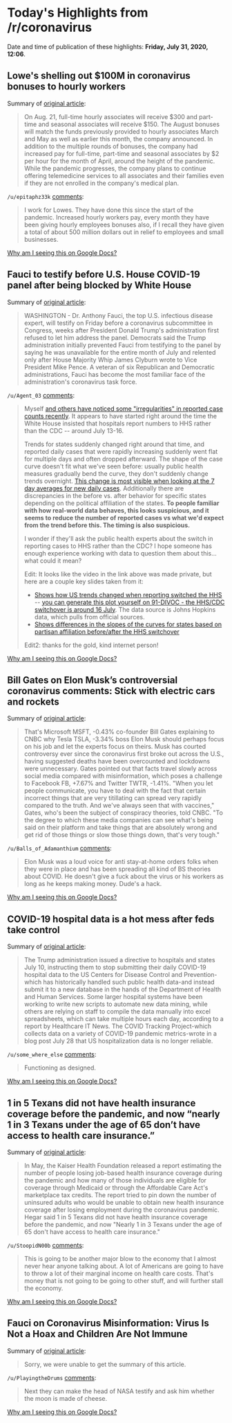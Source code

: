 # Today's Highlights from /r/coronavirus

Date and time of publication of these highlights: **Friday, July 31, 2020, 12:06**.

## Lowe's shelling out $100M in coronavirus bonuses to hourly workers

Summary of [original article](https://www.fox35orlando.com/news/lowes-shelling-out-100m-in-coronavirus-bonuses-to-hourly-workers):

> On Aug. 21, full-time hourly associates will receive $300 and part-time and seasonal associates will receive $150. The August bonuses will match the funds previously provided to hourly associates March and May as well as earlier this month, the company announced. In addition to the multiple rounds of bonuses, the company had increased pay for full-time, part-time and seasonal associates by $2 per hour for the month of April, around the height of the pandemic. While the pandemic progresses, the company plans to continue offering telemedicine services to all associates and their families even if they are not enrolled in the company's medical plan.

`/u/epitaphz33k` [comments](https://www.reddit.com/r/Coronavirus/comments/i14zg5/lowes_shelling_out_100m_in_coronavirus_bonuses_to/):

> I work for Lowes. They have done this since the start of the pandemic. Increased hourly workers pay, every month they have been giving hourly employees bonuses also, if I recall they have given a total of about 500 million dollars out in relief to employees and small businesses.

[Why am I seeing this on Google Docs?](https://docs.google.com/document/d/1Dc6We63vOXIZsc0op-Bt4abqkYjXzOigalQqFxmvvbM/edit?usp=sharing)

## Fauci to testify before U.S. House COVID-19 panel after being blocked by White House

Summary of [original article](https://www.reuters.com/article/us-health-coronavirus-usa-fauci-idUSKCN24W1GS):

> WASHINGTON - Dr. Anthony Fauci, the top U.S. infectious disease expert, will testify on Friday before a coronavirus subcommittee in Congress, weeks after President Donald Trump's administration first refused to let him address the panel. Democrats said the Trump administration initially prevented Fauci from testifying to the panel by saying he was unavailable for the entire month of July and relented only after House Majority Whip James Clyburn wrote to Vice President Mike Pence. A veteran of six Republican and Democratic administrations, Fauci has become the most familiar face of the administration's coronavirus task force.

`/u/Agent_03` [comments](https://www.reddit.com/r/Coronavirus/comments/i155f2/fauci_to_testify_before_us_house_covid19_panel/):

> Myself [and others have noticed some "irregularities" in reported case counts recently](https://www.reddit.com/r/Digital_Manipulation/comments/hzg8y5/the_white_house_and_hhs_may_be_cooking_the/).  It appears to have started right around the time the White House insisted that hospitals report numbers to HHS rather than the CDC -- around July 13-16.  
> 
> Trends for states suddenly changed right around that time, and reported daily cases that were rapidly increasing suddenly went flat for multiple days and often dropped afterward.  The shape of the case curve doesn't fit what we've seen before: usually public health measures gradually bend the curve, they don't suddenly change trends overnight. [This change is most visible when looking at the 7 day averages for new daily cases](https://91-divoc.com/pages/covid-visualization/?chart=states-normalized&highlight=California&show=us-states&y=both&scale=linear&data=cases-daily-7&data-source=jhu&xaxis=right-12wk#states-normalized).  Additionally there are discrepancies in the before vs. after behavior for specific states depending on the political affiliation of the states.   **To people familiar with how real-world data behaves, this looks suspicious, and it seems to reduce the number of reported cases vs what we'd expect from the trend before this.  The timing is also suspicious.**
> 
> I wonder if they'll ask the public health experts about the switch in reporting cases to HHS rather than the CDC?   I hope someone has enough experience working with data to question them about this... what could it mean?
> 
> Edit: It looks like the video in the link above was made private, but here are a couple key slides taken from it:
> 
> * [Shows how US trends changed when reporting switched the HHS](https://imgur.com/NDQLKk0) -- [you can generate this plot yourself  on 91-DIVOC - the HHS/CDC switchover is around 16 July](https://91-divoc.com/pages/covid-visualization/?chart=countries&highlight=United%20States&show=highlight-only&y=both&scale=linear&data=cases-daily-7&data-source=jhu&xaxis=left#countries).  The data source is Johns Hopkins data, which pulls from official sources.
> * [Shows differences in the slopes of the curves for states based on partisan affiliation before/after the HHS switchover](https://imgur.com/Jbf5RAo)
> 
> Edit2: thanks for the gold, kind internet person!

[Why am I seeing this on Google Docs?](https://docs.google.com/document/d/1Dc6We63vOXIZsc0op-Bt4abqkYjXzOigalQqFxmvvbM/edit?usp=sharing)

## Bill Gates on Elon Musk’s controversial coronavirus comments: Stick with electric cars and rockets

Summary of [original article](https://www.marketwatch.com/story/bill-gates-on-elon-musks-coronavirus-comments-he-should-stick-with-electric-cars-and-rockets-2020-07-28):

> That's Microsoft MSFT, -0.43% co-founder Bill Gates explaining to CNBC why Tesla TSLA, -3.34% boss Elon Musk should perhaps focus on his job and let the experts focus on theirs. Musk has courted controversy ever since the coronavirus first broke out across the U.S., having suggested deaths have been overcounted and lockdowns were unnecessary. Gates pointed out that facts travel slowly across social media compared with misinformation, which poses a challenge to Facebook FB, +7.67% and Twitter TWTR, -1.41%. "When you let people communicate, you have to deal with the fact that certain incorrect things that are very titillating can spread very rapidly compared to the truth. And we've always seen that with vaccines," Gates, who's been the subject of conspiracy theories, told CNBC. "To the degree to which these media companies can see what's being said on their platform and take things that are absolutely wrong and get rid of those things or slow those things down, that's very tough."

`/u/Balls_of_Adamanthium` [comments](https://www.reddit.com/r/Coronavirus/comments/i19wl7/bill_gates_on_elon_musks_controversial/):

> Elon Musk was a loud voice for anti stay-at-home orders folks when they were in place and has been spreading all kind of BS theories about COVID. He doesn't give a fuck about the virus or his workers as long as he keeps making money. Dude's a hack.

[Why am I seeing this on Google Docs?](https://docs.google.com/document/d/1Dc6We63vOXIZsc0op-Bt4abqkYjXzOigalQqFxmvvbM/edit?usp=sharing)

## COVID-19 hospital data is a hot mess after feds take control

Summary of [original article](https://arstechnica.com/science/2020/07/covid-19-hospital-data-is-a-hot-mess-after-feds-take-control/):

> The Trump administration issued a directive to hospitals and states July 10, instructing them to stop submitting their daily COVID-19 hospital data to the US Centers for Disease Control and Prevention-which has historically handled such public health data-and instead submit it to a new database in the hands of the Department of Health and Human Services. Some larger hospital systems have been working to write new scripts to automate new data mining, while others are relying on staff to compile the data manually into excel spreadsheets, which can take multiple hours each day, according to a report by Healthcare IT News. The COVID Tracking Project-which collects data on a variety of COVID-19 pandemic metrics-wrote in a blog post July 28 that US hospitalization data is no longer reliable.

`/u/some_where_else` [comments](https://www.reddit.com/r/Coronavirus/comments/i17yvm/covid19_hospital_data_is_a_hot_mess_after_feds/):

> Functioning as designed.

[Why am I seeing this on Google Docs?](https://docs.google.com/document/d/1Dc6We63vOXIZsc0op-Bt4abqkYjXzOigalQqFxmvvbM/edit?usp=sharing)

## 1 in 5 Texans did not have health insurance coverage before the pandemic, and now “nearly 1 in 3 Texans under the age of 65 don’t have access to health care insurance.”

Summary of [original article](https://www.politifact.com/factchecks/2020/jul/30/mj-hegar/how-many-texans-cant-access-health-insurance-cover/):

> In May, the Kaiser Health Foundation released a report estimating the number of people losing job-based health insurance coverage during the pandemic and how many of those individuals are eligible for coverage through Medicaid or through the Affordable Care Act's marketplace tax credits. The report tried to pin down the number of uninsured adults who would be unable to obtain new health insurance coverage after losing employment during the coronavirus pandemic. Hegar said 1 in 5 Texans did not have health insurance coverage before the pandemic, and now "Nearly 1 in 3 Texans under the age of 65 don't have access to health care insurance."

`/u/StoopidN00b` [comments](https://www.reddit.com/r/Coronavirus/comments/i1722k/1_in_5_texans_did_not_have_health_insurance/):

> This is going to be another major blow to the economy that I almost never hear anyone talking about. A lot of Americans are going to have to throw a lot of their marginal income on health care costs. That's money that is not going to be going to other stuff, and will further stall the economy.

[Why am I seeing this on Google Docs?](https://docs.google.com/document/d/1Dc6We63vOXIZsc0op-Bt4abqkYjXzOigalQqFxmvvbM/edit?usp=sharing)

## Fauci on Coronavirus Misinformation: Virus Is Not a Hoax and Children Are Not Immune

Summary of [original article](https://www.nbcwashington.com/news/national-international/fauci-on-coronavirus-misinformation-virus-is-not-a-hoax-and-children-are-not-immune/2378159/):

> Sorry, we were unable to get the summary of this article.

`/u/PlayingtheDrums` [comments](https://www.reddit.com/r/Coronavirus/comments/i1axay/fauci_on_coronavirus_misinformation_virus_is_not/):

> Next they can make the head of NASA testify and ask him whether the moon is made of cheese.

[Why am I seeing this on Google Docs?](https://docs.google.com/document/d/1Dc6We63vOXIZsc0op-Bt4abqkYjXzOigalQqFxmvvbM/edit?usp=sharing)


